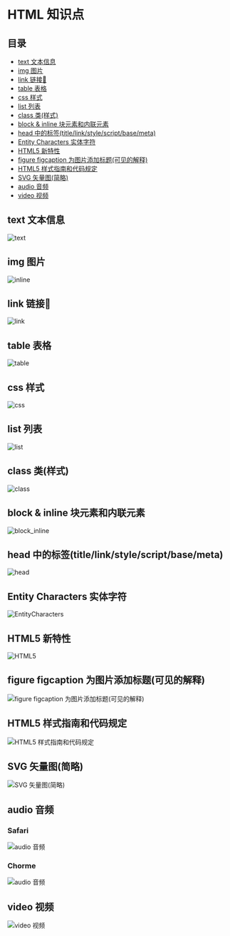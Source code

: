 # HTML 知识点

## 目录

- [text 文本信息](#text)
- [img 图片](#img)
- [link 链接🔗](#link)
- [table 表格](#table)
- [css 样式](#css)
- [list 列表](#list)
- [class 类(样式)](#class)
- [block & inline 块元素和内联元素](#block&inline)
- [head 中的标签(title/link/style/script/base/meta)](#head)
- [Entity Characters 实体字符](#EntityCharacters)
- [HTML5 新特性](#HTML5)
- [figure figcaption 为图片添加标题(可见的解释)](#figure_figcaption)
- [HTML5 样式指南和代码规定](#guide)
- [SVG 矢量图(简略)](#SVG)
- [audio 音频](#audio)
- [video 视频](#video)

<a name="text"></a>

## text 文本信息

![text](ScreenShots/text.png)

<a name="img"></a>

## img 图片

![inline](ScreenShots/img.png)

<a name="link"></a>

## link 链接🔗

![link](ScreenShots/link.png)

<a name="table"></a>

## table 表格

![table](ScreenShots/table.png)

<a name="css"></a>

## css 样式

![css](ScreenShots/css.png)

<a name="list"></a>

## list 列表

![list](ScreenShots/list.png)

<a name="class"></a>

## class 类(样式)

![class](ScreenShots/class.png)

<a name="block&inline"></a>

## block & inline 块元素和内联元素
![block_inline](ScreenShots/block_inline.png)

<a name="head"></a>

## head 中的标签(title/link/style/script/base/meta)
![head](ScreenShots/head.png)

<a name="head"></a>

## Entity Characters 实体字符
![EntityCharacters](ScreenShots/EntityCharacters.png)

<a name="HTML5"></a>

## HTML5 新特性
![HTML5](ScreenShots/HTML5.png)

<a name="figure_figcaption"></a>

## figure figcaption 为图片添加标题(可见的解释)
![figure figcaption 为图片添加标题(可见的解释)](ScreenShots/figure_figcaption.png)

<a name="guide"></a>

## HTML5 样式指南和代码规定
![HTML5 样式指南和代码规定](ScreenShots/guide.png)

<a name="SVG"></a>

## SVG 矢量图(简略)
![SVG 矢量图(简略)](ScreenShots/SVG.png)

<a name="audio"></a>

## audio 音频
### Safari
![audio 音频](ScreenShots/audio_safari.png)
### Chorme
![audio 音频](ScreenShots/audio_chorme.png)

<a name="video"></a>

## video 视频
![video 视频](ScreenShots/video.png)
